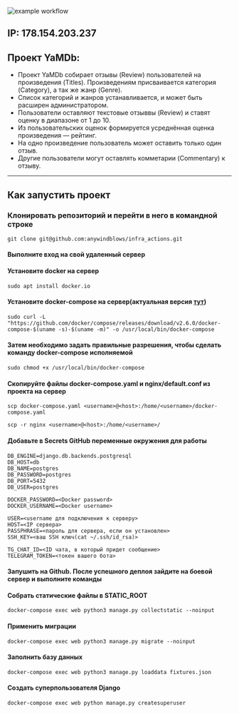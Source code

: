 ![example workflow](https://github.com/github/docs/actions/workflows/yamdb_workflow.yml/badge.svg)


## IP: 178.154.203.237

## **Проект YaMDb:**

- Проект YaMDb собирает отзывы (Review) пользователей на произведения (Titles).
  Произведениям присваивается категория (Category), а так же жанр (Genre).
- Список категорий и жанров устанавливается, и может быть расширен администратором.
- Пользователи оставляют текстовые отзыввы (Review) и ставят оценку в диапазоне от 1 до 10.
- Из пользовательских оценок формируется усреднённая оценка произведения — рейтинг.
- На одно произведение пользователь может оставить только один отзыв.
- Другие пользователи могут оставлять комметарии (Commentary) к отзыву.

____

## Как запустить проект

### Клонировать репозиторий и перейти в него в командной строке

```
git clone git@github.com:anywindblows/infra_actions.git
```

#### Выполните вход на свой удаленный сервер

#### Установите docker на сервер

```
sudo apt install docker.io 
```

#### Установите docker-compose на сервер(актуальная версия [тут](https://github.com/docker/compose/releases))

```
sudo curl -L "https://github.com/docker/compose/releases/download/v2.6.0/docker-compose-$(uname -s)-$(uname -m)" -o /usr/local/bin/docker-compose
```

#### Затем необходимо задать правильные разрешения, чтобы сделать команду docker-compose исполняемой

```
sudo chmod +x /usr/local/bin/docker-compose
```

#### Скопируйте файлы docker-compose.yaml и nginx/default.conf из проекта на сервер

```
scp docker-compose.yaml <username>@<host>:/home/<username>/docker-compose.yaml
```

```
scp -r nginx <username>@<host>:/home/<username>/
```

#### Добавьте в Secrets GitHub переменные окружения для работы

```
DB_ENGINE=django.db.backends.postgresql
DB_HOST=db
DB_NAME=postgres
DB_PASSWORD=postgres
DB_PORT=5432
DB_USER=postgres

DOCKER_PASSWORD=<Docker password>
DOCKER_USERNAME=<Docker username>

USER=<username для подключения к серверу>
HOST=<IP сервера>
PASSPHRASE=<пароль для сервера, если он установлен>
SSH_KEY=<ваш SSH ключ(cat ~/.ssh/id_rsa)>

TG_CHAT_ID=<ID чата, в который придет сообщение>
TELEGRAM_TOKEN=<токен вашего бота>
```

#### Запушить на Github. После успешного деплоя зайдите на боевой сервер и выполните команды

#### Собрать статические файлы в STATIC_ROOT

```
docker-compose exec web python3 manage.py collectstatic --noinput
```

#### Применить миграции

```
docker-compose exec web python3 manage.py migrate --noinput
```

#### Заполнить базу данных

```
docker-compose exec web python3 manage.py loaddata fixtures.json
```

#### Создать суперпользователя Django

```
docker-compose exec web python manage.py createsuperuser
```